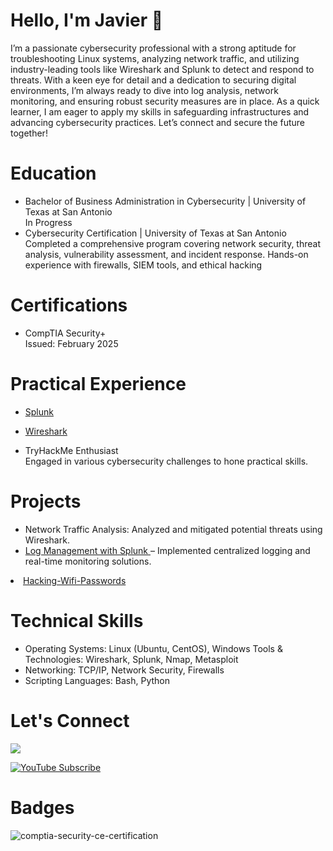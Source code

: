 # Hello, I'm Javier 👋

I’m a passionate cybersecurity professional with a strong aptitude for troubleshooting Linux systems, analyzing network traffic, and utilizing industry-leading tools like Wireshark and Splunk to detect and respond to threats. With a keen eye for detail and a dedication to securing digital environments, I’m always ready to dive into log analysis, network monitoring, and ensuring robust security measures are in place. As a quick learner, I am eager to apply my skills in safeguarding infrastructures and advancing cybersecurity practices. Let’s connect and secure the future together!

# Education
<ul><li>Bachelor of Business Administration in Cybersecurity | University of Texas at San Antonio</li>
In Progress
<li>Cybersecurity Certification | University of Texas at San Antonio</li>
Completed a comprehensive program covering network security, threat analysis,
vulnerability assessment, and incident response.
Hands-on experience with firewalls, SIEM tools, and ethical hacking</ul> 

# Certifications
<ul><li>CompTIA Security+</li>
Issued: February 2025</ul>

# Practical Experience
</html>
<!DOCTYPE html>
<html lang="en">
<head>
    <meta charset="UTF-8">
    <meta name="viewport" content="width=device-width, initial-scale=1.0">
</head>
<body>
    <ul>
        <li><a href="https://github.com/Jeum1331/Splunk" target="_blank">Splunk</a></li>
    </ul>
</body>

<!DOCTYPE html>
<html lang="en">
<head>
    <meta charset="UTF-8">
    <meta name="viewport" content="width=device-width, initial-scale=1.0">
</head>
<body>
    <ul>
        <li><a href="https://github.com/Jeum1331/Wireshark" target="_blank">Wireshark</a></li>
    </ul>
</body>

<ul><li>TryHackMe Enthusiast</li>
Engaged in various cybersecurity challenges to hone practical skills.</ul>

# Projects
<!DOCTYPE html>
<html lang="en">
<head>
    <meta charset="UTF-8">
    <meta name="viewport" content="width=device-width, initial-scale=1.0">
</head>
<body>
    <ul>
        <li>Network Traffic Analysis: Analyzed and mitigated potential threats using Wireshark.</li>
        <li>
            <a href="https://github.com/Jeum1331/Log-Management-with-Splunk" target="_blank">
                Log Management with Splunk
            </a> 
            – Implemented centralized logging and real-time monitoring solutions.
        </li>
    </ul>
</body>
</html>
<li>
            <a href="https://github.com/Jeum1331/Ethical-Hacking/blob/main/Hacking-Wifi-Passwords.md" target="_blank">
                Hacking-Wifi-Passwords
            </a> 
        </li>
    </ul>
</body>
</html>

# Technical Skills
<ul><li>Operating Systems: Linux (Ubuntu, CentOS), Windows
Tools & Technologies: Wireshark, Splunk, Nmap, Metasploit</li>
<li>Networking: TCP/IP, Network Security, Firewalls</li>
<li>Scripting Languages: Bash, Python</li></ul>

# Let's Connect
<a href="https://linkedin.com/in/javier-urena-412402b7/"><img src="https://img.shields.io/badge/-LinkedIn-0072b1?&style=for-the-badge&logo=linkedin&logoColor=white" /></a>

<a href="https://www.youtube.com/channel/UCF2iwwAykVUWQcVsd_mV97Q" target="_blank">
    <img src="https://img.shields.io/badge/YouTube-Subscribe-red?logo=youtube&logoColor=white&style=for-the-badge" alt="YouTube Subscribe" />
</a>




# Badges
![comptia-security-ce-certification](https://github.com/user-attachments/assets/cbe1454c-e087-4968-bbdc-c98cac8fa86a)
